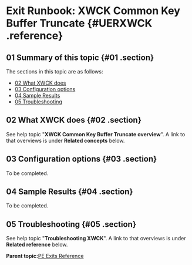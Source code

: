 # Exit Runbook: XWCK Common Key Buffer Truncate {#UERXWCK .reference}

## 01 Summary of this topic {#01 .section}

The sections in this topic are as follows:

-   [02 What XWCK does](UERXWCK.md#02)
-   [03 Configuration options](UERXWCK.md#03)
-   [04 Sample Results](UERXWCK.md#04)
-   [05 Troubleshooting](UERXWCK.md#05)

## 02 What XWCK does {#02 .section}

See help topic "**XWCK Common Key Buffer Truncate overview**". A link to that overviews is under **Related concepts** below.

## 03 Configuration options {#03 .section}

To be completed.

## 04 Sample Results {#04 .section}

To be completed.

## 05 Troubleshooting {#05 .section}

See help topic "**Troubleshooting XWCK**". A link to that overviews is under **Related reference** below.

**Parent topic:**[PE Exits Reference](../html/AAR550PMExitsRef.md)


